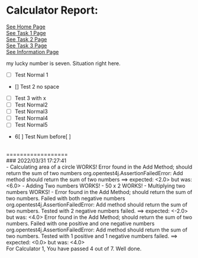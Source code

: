 # Calculator Report:
[See Home Page ](/README.md)<br/>
[See Task 1 Page ](/Task1.md)<br/>
[See Task 2 Page ](/Task2.md)<br/>
[See Task 3 Page ](/Task3.md)<br/>
[See Information Page ](/Info.md)<br/>

my lucky number is seven.
Situation right here.
- [ ] Test Normal 1
- [] Test 2 no space
- [ ] Test 3 with x
- [ ] Test Normal2
- [ ] Test Normal3
- [ ] Test Normal4
- [ ] Test Normal5
- 6[ ] Test Num before[ ]
<br>
==================
<br>
### 2022/03/31 17:27:41
<br>
- Calculating area of a circle WORKS!
Error found in the Add Method;  should return the sum of two numbers
org.opentest4j.AssertionFailedError: Add method should return the sum of two numbers ==> expected: <2.0> but was: <6.0>
- Adding Two numbers WORKS!
- 50 x 2 WORKS!
- Multiplying two numbers WORKS!
- Error found in the Add Method;  should return the sum of two numbers. Failed with both negative numbers
org.opentest4j.AssertionFailedError: Add method should return the sum of two numbers. Tested with 2 negative numbers failed. ==> expected: <-2.0> but was: <4.0>
Error found in the Add Method;  should return the sum of two numbers. Failed with one positive and one negative numbers
org.opentest4j.AssertionFailedError: Add method should return the sum of two numbers. Tested with 1 positive and 1 negative numbers failed. ==> expected: <0.0> but was: <4.0>

<br>
For Calculator 1, You have passed 4 out of 7. Well done.
<br>

